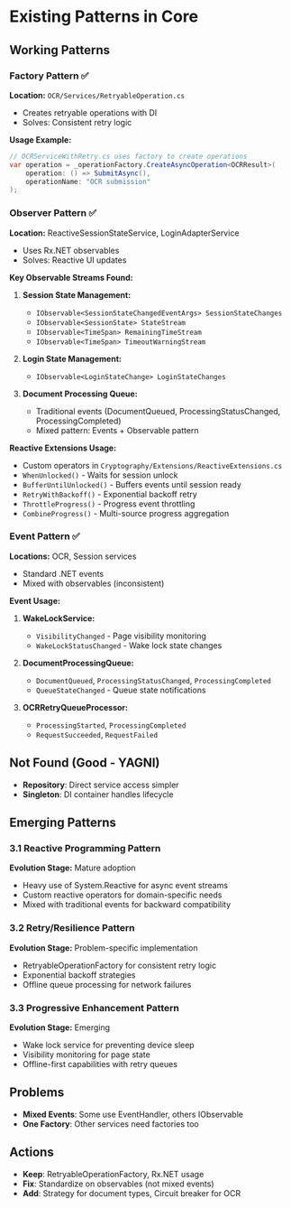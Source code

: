 # Existing Patterns in Core

## Working Patterns

### Factory Pattern ✅
**Location:** `OCR/Services/RetryableOperation.cs`
- Creates retryable operations with DI
- Solves: Consistent retry logic

**Usage Example:**
```csharp
// OCRServiceWithRetry.cs uses factory to create operations
var operation = _operationFactory.CreateAsyncOperation<OCRResult>(
    operation: () => SubmitAsync(),
    operationName: "OCR submission"
);
```

### Observer Pattern ✅
**Location:** ReactiveSessionStateService, LoginAdapterService
- Uses Rx.NET observables
- Solves: Reactive UI updates

**Key Observable Streams Found:**
1. **Session State Management:**
   - `IObservable<SessionStateChangedEventArgs> SessionStateChanges`
   - `IObservable<SessionState> StateStream`
   - `IObservable<TimeSpan> RemainingTimeStream`
   - `IObservable<TimeSpan> TimeoutWarningStream`

2. **Login State Management:**
   - `IObservable<LoginStateChange> LoginStateChanges`

3. **Document Processing Queue:**
   - Traditional events (DocumentQueued, ProcessingStatusChanged, ProcessingCompleted)
   - Mixed pattern: Events + Observable pattern

**Reactive Extensions Usage:**
- Custom operators in `Cryptography/Extensions/ReactiveExtensions.cs`
- `WhenUnlocked()` - Waits for session unlock
- `BufferUntilUnlocked()` - Buffers events until session ready
- `RetryWithBackoff()` - Exponential backoff retry
- `ThrottleProgress()` - Progress event throttling
- `CombineProgress()` - Multi-source progress aggregation

### Event Pattern ✅
**Locations:** OCR, Session services
- Standard .NET events
- Mixed with observables (inconsistent)

**Event Usage:**
1. **WakeLockService:**
   - `VisibilityChanged` - Page visibility monitoring
   - `WakeLockStatusChanged` - Wake lock state changes

2. **DocumentProcessingQueue:**
   - `DocumentQueued`, `ProcessingStatusChanged`, `ProcessingCompleted`
   - `QueueStateChanged` - Queue state notifications

3. **OCRRetryQueueProcessor:**
   - `ProcessingStarted`, `ProcessingCompleted`
   - `RequestSucceeded`, `RequestFailed`

## Not Found (Good - YAGNI)
- **Repository**: Direct service access simpler
- **Singleton**: DI container handles lifecycle

## Emerging Patterns

### 3.1 Reactive Programming Pattern
**Evolution Stage:** Mature adoption
- Heavy use of System.Reactive for async event streams
- Custom reactive operators for domain-specific needs
- Mixed with traditional events for backward compatibility

### 3.2 Retry/Resilience Pattern
**Evolution Stage:** Problem-specific implementation
- RetryableOperationFactory for consistent retry logic
- Exponential backoff strategies
- Offline queue processing for network failures

### 3.3 Progressive Enhancement Pattern
**Evolution Stage:** Emerging
- Wake lock service for preventing device sleep
- Visibility monitoring for page state
- Offline-first capabilities with retry queues

## Problems
- **Mixed Events**: Some use EventHandler, others IObservable
- **One Factory**: Other services need factories too

## Actions
- **Keep**: RetryableOperationFactory, Rx.NET usage
- **Fix**: Standardize on observables (not mixed events)
- **Add**: Strategy for document types, Circuit breaker for OCR

